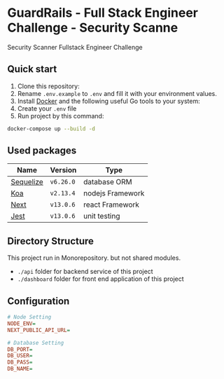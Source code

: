 # GuardRails - Full Stack Engineer Challenge - Security Scanne

Security Scanner Fullstack Engineer Challenge

## Quick start

1. Clone this repository:
2. Rename `.env.example` to `.env` and fill it with your environment values.
3. Install [Docker](https://www.docker.com/get-started) and the following useful Go tools to your system:
4. Create your `.env` file
6. Run project by this command:

```bash
docker-compose up --build -d
```

## Used packages

| Name                                                                  | Version   | Type             |
| --------------------------------------------------------------------- | --------- | ---------------- |
| [Sequelize](https://sequelize.org/)                                   | `v6.26.0` | database ORM     |
| [Koa](https://koajs.com/)                                             | `v2.13.4` | nodejs Framework |
| [Next](https://nextjs.org/)                                           | `v13.0.6` | react Framework  |
| [Jest](https://jestjs.io/)                                            | `v13.0.6` | unit testing     |

## Directory Structure
This project run in Monorepository. but not shared modules.

- `./api` folder for backend service of this project
- `./dashboard` folder for front end application of this project

## Configuration

```ini
# Node Setting
NODE_ENV=
NEXT_PUBLIC_API_URL=

# Database Setting
DB_PORT=
DB_USER=
DB_PASS=
DB_NAME=
```


